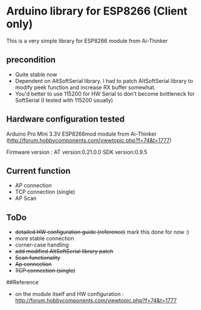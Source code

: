 # Arduino library for ESP8266 (Client only)

This is a very simple library for ESP8266 module from Ai-Thinker

## precondition

- Quite stable now
- Dependent on AltSoftSerial library. I had to patch AltSoftSerial library to modify peek function and increase RX buffer somewhat.
- You'd better to use 115200 for HW Serial to don't become bottleneck for SoftSerial (I tested with 115200 usually)


## Hardware configuration tested

Arduino Pro Mini 3.3V
ESP8266mod module from Ai-Thinker (http://forum.hobbycomponents.com/viewtopic.php?f=74&t=1777)

Firmware version :
AT version:0.21.0.0
SDK version:0.9.5

## Current function

- AP connection
- TCP connection (single)
- AP Scan

## ToDo

- ~~detailed HW configuration guide (reference)~~ mark this done for now :)
- more stable connection
- corner-case handling
- ~~add modified AltSoftSerial library patch~~
- ~~Scan functionality~~
- ~~Ap connection~~
- ~~TCP connection (single)~~


##Reference

- on the module itself and HW configuration : http://forum.hobbycomponents.com/viewtopic.php?f=74&t=1777
